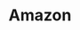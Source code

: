 ---
layout: sponsor-page
tags: sponsor
level: sponsor-custom
title: Amazon
image: "/sponsors/images/amazon.svg"
link: "https://www.amazon.com/"
---